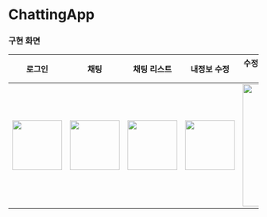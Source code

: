 # ChattingApp

### 구현 화면


|로그인|채팅|채팅 리스트|내정보 수정|수정된 유저 리스트|
|---|---|---|---|---|
|<img src="https://github.com/wjdwntjd55/ChattingApp/assets/73345198/4fe21c5f-70b6-4543-9efd-3c380df28ed1" width="100px">|<img src="https://github.com/wjdwntjd55/ChattingApp/assets/73345198/226e84d4-2eff-4740-9ecf-c5484e14a6ff" width="100px">|<img src="https://github.com/wjdwntjd55/ChattingApp/assets/73345198/bcc4b6a5-73cb-4418-9957-9d198b2fca54" width="100px">|<img src="https://github.com/wjdwntjd55/ChattingApp/assets/73345198/3459a428-21c9-4012-83ba-e537a759ca73" width="100px">|<img src="https://github.com/wjdwntjd55/ChattingApp/assets/73345198/0514f34c-a85c-4761-9cd5-452985ab51ee" width="100px" height="246">|
